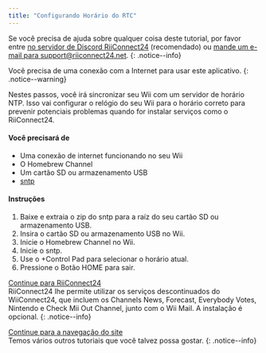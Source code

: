 ```yaml
---
title: "Configurando Horário do RTC"
---
```


Se você precisa de ajuda sobre qualquer coisa deste tutorial, por favor entre [no servidor de Discord RiiConnect24](https://discord.gg/rc24) (recomendado) ou [mande um e-mail para support@riiconnect24.net](mailto:support@riiconnect24.net).
{: .notice--info}

Você precisa de uma conexão com a Internet para usar este aplicativo.
{: .notice--warning}

Nestes passos, você irá sincronizar seu Wii com um servidor de horário NTP. Isso vai configurar o relógio do seu Wii para o horário correto para prevenir potenciais problemas quando for instalar serviços como o RiiConnect24.

#### Você precisará de
* Uma conexão de internet funcionando no seu Wii
* O Homebrew Channel
* Um cartão SD ou armazenamento USB
* [sntp](https://hbb1.oscwii.org/hbb/sntp/sntp.zip)

#### Instruções

1. Baixe e extraia o zip do sntp para a raíz do seu cartão SD ou armazenamento USB.
2. Insira o cartão SD ou armazenamento USB no Wii.
3. Inicie o Homebrew Channel no Wii.
4. Inicie o sntp.
5. Use o +Control Pad para selecionar o horário atual.
6. Pressione o Botão HOME para sair.

[Continue para RiiConnect24](riiconnect24)<br> RiiConnect24 lhe permite utilizar os serviços descontinuados do WiiConnect24, que incluem os Channels News, Forecast, Everybody Votes, Nintendo e Check Mii Out Channel, junto com o Wii Mail. A instalação é opcional.
{: .notice--info}

[Continue para a navegação do site](site-navigation)<br> Temos vários outros tutoriais que você talvez possa gostar.
{: .notice--info}

